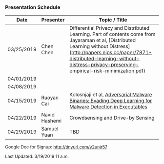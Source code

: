 ### Presentation Schedule
| Date | Presenter | Topic / Title |
| ------ | ------ | ------ |
| 03/25/2019 | Chen Chen | Differential Privacy and Distributed Learning. Part of contents come from Jayaraman et al, [Distributed Learning without Distress] (http://papers.nips.cc/paper/7871-distributed-learning-without-distress-privacy-preserving-empirical-risk-minimization.pdf) |
| 04/01/2019 |  |  |
| 04/08/2019 |  |  |
| 04/15/2019 | Ruoyan Cai | Kolosnjaji et al, [Adversarial Malware Binaries: Evading Deep Learning for Malware Detection in Executables](https://arxiv.org/abs/1803.04173) |
| 04/22/2019 | Navid Hashemi | Crowdsensing and Drive-by Sensing |
| 04/29/2019 | Samuel Yuan | TBD |

Google Doc for Signup: http://tinyurl.com/y2unjr57

Last Updated: 3/19/2019 11 a.m.

